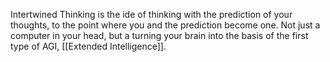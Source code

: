 Intertwined Thinking is the ide of thinking with the prediction of your thoughts, to the point where you and the prediction become one. Not just a computer in your head, but a turning your brain into the basis of the first type of AGI, [[Extended Intelligence]].